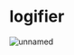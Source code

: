 # logifier

![unnamed](https://cloud.githubusercontent.com/assets/15019608/18371012/4bced99a-75ff-11e6-8a88-e0b6285bb3eb.png)
